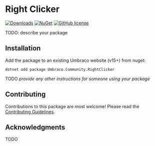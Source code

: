 # Right Clicker 

[![Downloads](https://img.shields.io/nuget/dt/Umbraco.Community.RightClicker?color=cc9900)](https://www.nuget.org/packages/Umbraco.Community.RightClicker/)
[![NuGet](https://img.shields.io/nuget/vpre/Umbraco.Community.RightClicker?color=0273B3)](https://www.nuget.org/packages/Umbraco.Community.RightClicker)
[![GitHub license](https://img.shields.io/github/license/jemayn/RightClicker?color=8AB803)](../LICENSE)

TODO: describe your package

<!--
Including screenshots is a really good idea! 

If you put images into /docs/screenshots, then you would reference them in this readme as, for example:

<img alt="..." src="https://github.com/jemayn/RightClicker/blob/develop/docs/screenshots/screenshot.png">
-->

## Installation

Add the package to an existing Umbraco website (v15+) from nuget:

`dotnet add package Umbraco.Community.RightClicker`

TODO *provide any other instructions for someone using your package*

## Contributing

Contributions to this package are most welcome! Please read the [Contributing Guidelines](CONTRIBUTING.md).

## Acknowledgments

TODO